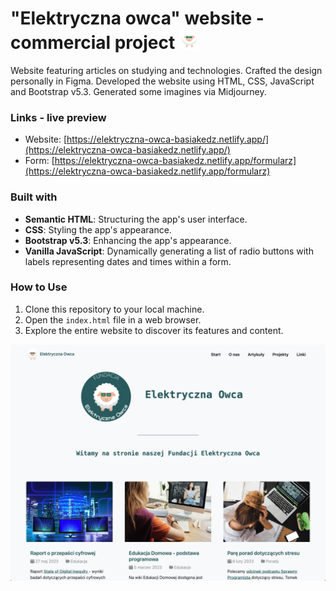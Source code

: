 # "Elektryczna owca" website - commercial project ![elektryczna owca icon](/logo-32x32.png)

Website featuring articles on studying and technologies. Crafted the design personally in Figma. Developed the website using HTML, CSS, JavaScript and Bootstrap v5.3. Generated some imagines via Midjourney.

### Links - live preview

- Website: [https://elektryczna-owca-basiakedz.netlify.app/](https://elektryczna-owca-basiakedz.netlify.app/)
- Form: [https://elektryczna-owca-basiakedz.netlify.app/formularz](https://elektryczna-owca-basiakedz.netlify.app/formularz)

### Built with

- **Semantic HTML**: Structuring the app's user interface.
- **CSS**: Styling the app's appearance.
- **Bootstrap v5.3**: Enhancing the app's appearance.
- **Vanilla JavaScript**: Dynamically generating a list of radio buttons with labels representing dates and times within a form.

### How to Use

1. Clone this repository to your local machine.
2. Open the `index.html` file in a web browser.
3. Explore the entire website to discover its features and content.

![Elektryczna owca website screenshot](./website-screenshot.png)
